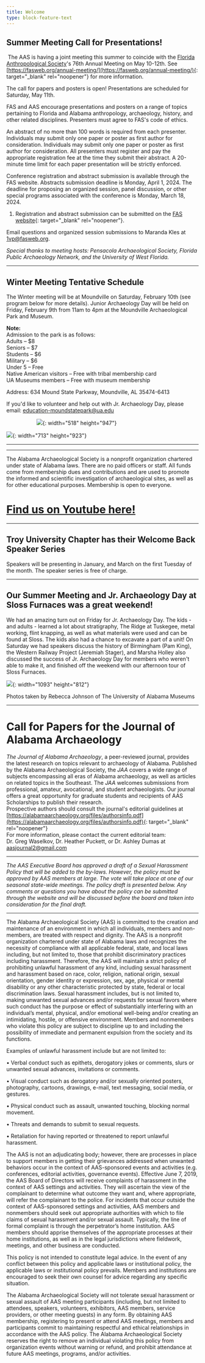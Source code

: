 ```yaml
---
title: Welcome
type: block-feature-text
---
```

## Summer Meeting Call for Presentations!

&nbsp;The AAS is having a joint meeting this summer to coincide with the [Florida Anthropological Society](https://www.facebook.com/FloridaAnthropologicalSociety?__cft__[0]=AZXYwV1vXY6VRJh-COZ7WcUbBWzRQY8I4f-RZ6WGxsefUz39cQZMydjmGQjDjsJDxGCvwj-M3Mdn0L_uUGrBLTiX2NUSDmifPQGLu27tY827XhMbUQdP-Cy5NEUwoN0e-GYmBEtGZE5Av76uYd91qTSD1n9PoXnSTahIwWcFp3pmFFS-J8NFBGOpgRdS4q9WlN2sMBRegciNVrnv1gdY8x8-&amp;__tn__=-]K-y-R)'s 76th Annual Meeting on May 10-12th. See [https://fasweb.org/annual-meeting/](https://fasweb.org/annual-meeting/){: target="_blank" rel="noopener"} for more information.

The call for papers and posters is open! Presentations are scheduled for Saturday, May 11th.

FAS and AAS encourage presentations and posters on a range of topics pertaining to Florida and Alabama anthropology, archaeology, history, and other related disciplines. Presenters must agree to FAS's code of ethics.

An abstract of no more than 100 words is required from each presenter. Individuals may submit only one paper or poster as first author for consideration. Individuals may submit only one paper or poster as first author for consideration. All presenters must register and pay the appropriate registration fee at the time they submit their abstract. A 20-minute time limit for each paper presentation will be strictly enforced.

Conference registration and abstract submission is available through the FAS website. Abstracts submission deadline is Monday, April 1, 2024. The deadline for proposing an organized session, panel discussion, or other special programs associated with the conference is Monday, March 18, 2024.

1. Registration and abstract submission can be submitted on the [FAS website](https://fasweb.org/annual-meeting/){: target="_blank" rel="noopener"}.

Email questions and organized session submissions to Maranda Kles at [1vp@fasweb.org](mailto:1vp@fasweb.org).

*Special thanks to meeting hosts: Pensacola Archaeological Society, Florida Public Archaeology Network, and the University of West Florida.*

---

## Winter Meeting Tentative Schedule

The Winter meeting will be at Moundville on Saturday, February 10th (see program below for more details). Junior Archaeology Day will be held on Friday, February 9th from 11am to 4pm at the Moundville Archaeological Park and Museum.

**Note:**<br>Admission to the park is as follows:<br>Adults – $8<br>Seniors – $7<br>Students – $6<br>Military – $6<br>Under 5 – Free<br>Native American visitors – Free with tribal membership card<br>UA Museums members – Free with museum membership

Address: 634 Mound State Parkway, Moundville, AL 35474-6413

If you'd like to volunteer and help out with Jr. Archaeology Day, please email: education-moundstatepark@ua.edu

&nbsp; &nbsp; &nbsp; &nbsp; &nbsp; &nbsp; &nbsp; &nbsp; &nbsp; &nbsp; ![](/uploads/aas-2024-winter-meeting-program.png){: width="518" height="947"}

![](/uploads/screenshot-2023-12-21-at-11-27-04-aas-winter-meeting-2024-aas-winter-meeting-2024-pdf.png){: width="713" height="923"}

---

---

The Alabama Archaeological Society is a nonprofit organization chartered under state of Alabama laws. There are no paid officers or staff. All funds come from membership dues and contributions and are used to promote the informed and scientific investigation of archaeological sites, as well as for other educational purposes. Membership is open to everyone.

# [Find us on Youtube here!](https://www.youtube.com/channel/UCmEFlVfiZC_8tOswBDMvqKQ)

---

## Troy University Chapter has their Welcome Back Speaker Series

Speakers will be presenting in January, and March on the first Tuesday of the month. The speaker series is free of charge.

---

## Our Summer Meeting and Jr. Archaeology Day at Sloss Furnaces was a great weekend!

We had an amazing turn out on Friday for Jr. Archaeology Day. The kids - and adults - learned a lot about stratigraphy, The Ridge at Tuskegee, metal working, flint knapping, as well as what materials were used and can be found at Sloss. The kids also had a chance to excavate a part of a unit! On Saturday we had speakers discuss the history of Birmingham (Pam King), the Western Railway Project (Jeremiah Stager), and Marsha Holley also discussed the success of Jr. Archaeology Day for members who weren't able to make it, and finished off the weekend with our afternoon tour of Sloss Furnaces.

![](/uploads/jr-arch-day-sloss-7-21-23-rebecca-johnson-photographs-1.jpg){: width="1093" height="812"}

Photos taken by Rebecca Johnson of The University of Alabama Museums

---

# Call for Papers for the Journal of Alabama Archaeology

*The Journal of Alabama Archaeology*, a peer-reviewed journal, provides the latest research on topics relevant to archaeology of Alabama. Published by the Alabama Archaeological Society, the *JAA* covers a wide range of subjects encompassing all eras of Alabama archaeology, as well as articles on related topics in the Southeast. The *JAA* welcomes submissions from professional, amateur, avocational, and student archaeologists. Our journal offers a great opportunity for graduate students and recipients of AAS Scholarships to publish their research.<br>Prospective authors should consult the journal's editorial guidelines at [https://alabamaarchaeology.org/files/authorsinfo.pdf](https://alabamaarchaeology.org/files/authorsinfo.pdf){: target="_blank" rel="noopener"}<br>For more information, please contact the current editorial team:<br>Dr. Greg Waselkov, Dr. Heather Puckett, or Dr. Ashley Dumas at [aasjournal2@gmail.com](mailto:aasjournal2@gmail.com)

---

*The AAS Executive Board has approved a draft of a Sexual Harassment Policy that will be added to the by-laws. However, the policy must be approved by AAS members at large. The vote will take place at one of our seasonal state-wide meetings. The policy draft is presented below. Any comments or questions you have about the policy can be submitted through the website and will be discussed before the board and taken into consideration for the final draft.*

---

The Alabama Archaeological Society (AAS) is committed to the creation and maintenance of an environment in which all individuals, members and non-members, are treated with respect and dignity. The AAS is a nonprofit organization chartered under state of Alabama laws and recognizes the necessity of compliance with all applicable federal, state, and local laws including, but not limited to, those that prohibit discriminatory practices including harassment. Therefore, the AAS will maintain a strict policy of prohibiting unlawful harassment of any kind, including sexual harassment and harassment based on race, color, religion, national origin, sexual orientation, gender identity or expression, sex, age, physical or mental disability or any other characteristic protected by state, federal or local discrimination laws. Sexual harassment includes, but is not limited to, making unwanted sexual advances and/or requests for sexual favors where such conduct has the purpose or effect of substantially interfering with an individual’s mental, physical, and/or emotional well-being and/or creating an intimidating, hostile, or offensive environment. Members and nonmembers who violate this policy are subject to discipline up to and including the possibility of immediate and permanent expulsion from the society and its functions.

Examples of unlawful harassment include but are not limited to:

• Verbal conduct such as epithets, derogatory jokes or comments, slurs or unwanted sexual advances, invitations or comments.

• Visual conduct such as derogatory and/or sexually oriented posters, photography, cartoons, drawings, e-mail, text messaging, social media, or gestures.

• Physical conduct such as assault, unwanted touching, blocking normal movement.

• Threats and demands to submit to sexual requests.

• Retaliation for having reported or threatened to report unlawful harassment.

The AAS is not an adjudicating body; however, there are processes in place to support members in getting their grievances addressed when unwanted behaviors occur in the context of AAS-sponsored events and activities (e.g. conferences, editorial activities, governance events). Effective June 7, 2019, the AAS Board of Directors will receive complaints of harassment in the context of AAS settings and activities. They will ascertain the view of the complainant to determine what outcome they want and, where appropriate, will refer the complainant to the police. For incidents that occur outside the context of AAS-sponsored settings and activities, AAS members and nonmembers should seek out appropriate authorities with which to file claims of sexual harassment and/or sexual assault. Typically, the line of formal complaint is through the perpetrator’s home institution. AAS members should apprise themselves of the appropriate processes at their home institutions, as well as in the legal jurisdictions where fieldwork, meetings, and other business are conducted.

This policy is not intended to constitute legal advice. In the event of any conflict between this policy and applicable laws or institutional policy, the applicable laws or institutional policy prevails. Members and institutions are encouraged to seek their own counsel for advice regarding any specific situation.

The Alabama Archaeological Society will not tolerate sexual harassment or sexual assault of AAS meeting participants (including, but not limited to attendees, speakers, volunteers, exhibitors, AAS members, service providers, or other meeting guests) in any form. By obtaining AAS membership, registering to present or attend AAS meetings, members and participants commit to maintaining respectful and ethical relationships in accordance with the AAS policy. The Alabama Archaeological Society reserves the right to remove an individual violating this policy from organization events without warning or refund, and prohibit attendance at future AAS meetings, programs, and/or activities.
